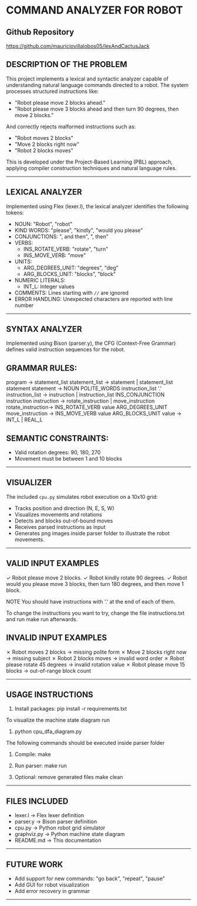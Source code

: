 COMMAND ANALYZER FOR ROBOT
==========================

Github Repository 
--------------------------
https://github.com/mauriciovillalobos05/lexAndCactusJack

DESCRIPTION OF THE PROBLEM
--------------------------
This project implements a lexical and syntactic analyzer capable of understanding 
natural language commands directed to a robot. The system processes structured 
instructions like:

- "Robot please move 2 blocks ahead."
- "Robot please move 3 blocks ahead and then turn 90 degrees, then move 2 blocks."

And correctly rejects malformed instructions such as:

- "Robot moves 2 blocks"
- "Move 2 blocks right now"
- "Robot 2 blocks moves"

This is developed under the Project-Based Learning (PBL) approach, applying 
compiler construction techniques and natural language rules.

------------------------------------------------------------

LEXICAL ANALYZER
----------------
Implemented using Flex (lexer.l), the lexical analyzer identifies the following tokens:

- NOUN: "Robot", "robot"
- KIND WORDS: "please", "kindly", "would you please"
- CONJUNCTIONS: ", and then", ", then"
- VERBS:
  - INS_ROTATE_VERB: "rotate", "turn"
  - INS_MOVE_VERB: "move"
- UNITS:
  - ARG_DEGREES_UNIT: "degrees", "deg"
  - ARG_BLOCKS_UNIT: "blocks", "block"
- NUMERIC LITERALS:
  - INT_L: Integer values
- COMMENTS: Lines starting with `//` are ignored
- ERROR HANDLING: Unexpected characters are reported with line number

------------------------------------------------------------

SYNTAX ANALYZER
---------------
Implemented using Bison (parser.y), the CFG (Context-Free Grammar) defines valid 
instruction sequences for the robot.

GRAMMAR RULES:
--------------
program           -> statement_list
statement_list    -> statement | statement_list statement
statement         -> NOUN POLITE_WORDS instruction_list '.'
instruction_list  -> instruction | instruction_list INS_CONJUNCTION instruction
instruction       -> rotate_instruction | move_instruction
rotate_instruction-> INS_ROTATE_VERB value ARG_DEGREES_UNIT
move_instruction  -> INS_MOVE_VERB value ARG_BLOCKS_UNIT
value             -> INT_L | REAL_L

SEMANTIC CONSTRAINTS:
---------------------
- Valid rotation degrees: 90, 180, 270
- Movement must be between 1 and 10 blocks

------------------------------------------------------------

VISUALIZER
----------
The included `cpu.py` simulates robot execution on a 10x10 grid:
- Tracks position and direction (N, E, S, W)
- Visualizes movements and rotations
- Detects and blocks out-of-bound moves
- Receives parsed instructions as input
- Generates png images inside parser folder to illustrate the robot movements.

------------------------------------------------------------

VALID INPUT EXAMPLES
--------------------
✓ Robot please move 2 blocks.
✓ Robot kindly rotate 90 degrees.
✓ Robot would you please move 3 blocks, then turn 180 degrees, and then move 1 block.

NOTE You should have instructions with '.' at the end of each of them.

To change the instructions you want to try, change the file instructions.txt and run make run afterwards.

INVALID INPUT EXAMPLES
----------------------
✗ Robot moves 2 blocks            → missing polite form
✗ Move 2 blocks right now         → missing subject
✗ Robot 2 blocks moves            → invalid word order
✗ Robot please rotate 45 degrees → invalid rotation value
✗ Robot please move 15 blocks    → out-of-range block count

------------------------------------------------------------

USAGE INSTRUCTIONS
------------------
1. Install packages: pip install -r requirements.txt

To visualize the machine state diagram run
1. python cpu_dfa_diagram.py

The following commands should be executed inside parser folder

1. Compile:
   make

2. Run parser:
   make run

3. Optional: remove generated files
   make clean

------------------------------------------------------------

FILES INCLUDED
--------------
- lexer.l         → Flex lexer definition
- parser.y        → Bison parser definition
- cpu.py          → Python robot grid simulator
- graphviz.py     → Python machine state diagram
- README.md       → This documentation

------------------------------------------------------------

FUTURE WORK
-----------
- Add support for new commands: "go back", "repeat", "pause"
- Add GUI for robot visualization
- Add error recovery in grammar

------------------------------------------------------------
